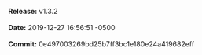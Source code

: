 **Release:** 
v1.3.2
<br><br>**Date:** 
2019-12-27 16:56:51 -0500
<br><br>**Commit:** 
0e497003269bd25b7ff3bc1e180e24a419682eff
